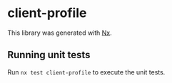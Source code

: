 # client-profile

This library was generated with [Nx](https://nx.dev).

## Running unit tests

Run `nx test client-profile` to execute the unit tests.
